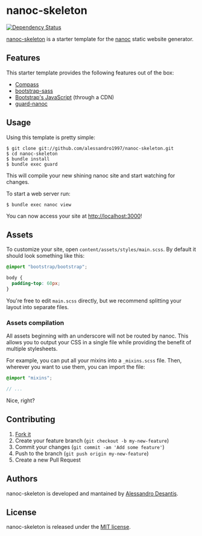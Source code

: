 nanoc-skeleton
==============

[![Dependency Status](https://gemnasium.com/alessandro1997/nanoc-skeleton.svg)](https://gemnasium.com/alessandro1997/nanoc-skeleton)

[nanoc-skeleton](https://github.com/alessandro1997/nanoc-skeleton) is a starter
template for the [nanoc](https://nanoc.ws) static website generator.

## Features

This starter template provides the following features out of the box:

  - [Compass](http://compass-style.org/)
  - [bootstrap-sass](https://github.com/twbs/bootstrap-sass)
  - [Bootstrap's JavaScript](http://getbootstrap.com/javascript) (through a CDN)
  - [guard-nanoc](https://github.com/guard/guard-nanoc)

## Usage

Using this template is pretty simple:

```console
$ git clone git://github.com/alessandro1997/nanoc-skeleton.git
$ cd nanoc-skeleton
$ bundle install
$ bundle exec guard
```

This will compile your new shining nanoc site and start watching for changes.

To start a web server run:

```console
$ bundle exec nanoc view
```

You can now access your site at [http://localhost:3000](http://localhost:3000)!

## Assets

To customize your site, open ```content/assets/styles/main.scss```. By default
it should look something like this:

```scss
@import "bootstrap/bootstrap";

body {
  padding-top: 60px;
}
```

You're free to edit ```main.scss``` directly, but we recommend splitting your
layout into separate files.

### Assets compilation

All assets beginning with an underscore will not be routed by nanoc. This allows
you to output your CSS in a single file while providing the benefit of multiple
stylesheets.

For example, you can put all your mixins into a ```_mixins.scss``` file. Then,
wherever you want to use them, you can import the file:

```scss
@import "mixins";

// ...
```

Nice, right?

## Contributing

1. [Fork it](http://github.com/alessandro1997/nanoc-skeleton/fork)
2. Create your feature branch (`git checkout -b my-new-feature`)
3. Commit your changes (`git commit -am 'Add some feature'`)
4. Push to the branch (`git push origin my-new-feature`)
5. Create a new Pull Request

## Authors

nanoc-skeleton is developed and mantained by [Alessandro Desantis](http://alessandro1997.github.io).

## License

nanoc-skeleton is released under the [MIT license](https://github.com/alessandro1997/nanoc-skeleton/blob/master/LICENSE.txt).
